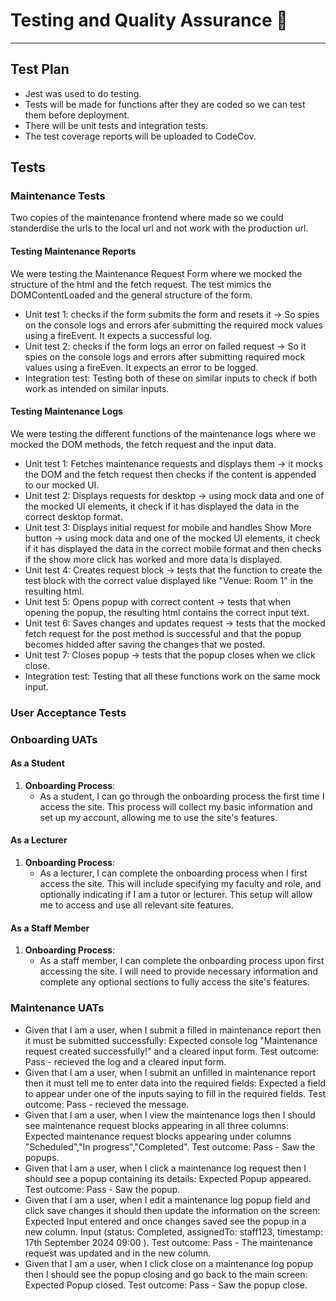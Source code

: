 

# Testing and Quality Assurance :test_tube:

---

## Test Plan

- Jest was used to do testing.
- Tests will be made for functions after they are coded so we can test them before deployment.
- There will be unit tests and integration tests.
- The test coverage reports will be uploaded to CodeCov.

## Tests

### Maintenance Tests
Two copies of the maintenance frontend where made so we could standerdise the urls to the local url and not work with the production url.
#### Testing Maintenance Reports
We were testing the Maintenance Request Form where we mocked the structure of the html and the fetch request. The test mimics the DOMContentLoaded and the general structure of the form. 
- Unit test 1: checks if the form submits the form and resets it -> So spies on the console logs and errors afer submitting the required mock values using a fireEvent. It expects a successful log.
- Unit test 2: checks if the form logs an error on failed request -> So it spies on the console logs and errors after submitting required mock values using a fireEven. It expects an error to be logged.
- Integration test: Testing both of these on similar inputs to check if both work as intended on similar inputs.

#### Testing Maintenance Logs
We were testing the different functions of the maintenance logs where we mocked the DOM methods, the fetch request and the input data.
- Unit test 1: Fetches maintenance requests and displays them -> it mocks the DOM and the fetch request then checks if the content is appended to our mocked UI.
- Unit test 2: Displays requests for desktop -> using mock data and one of the mocked UI elements, it check if it has displayed the data in the correct desktop format.
- Unit test 3: Displays initial request for mobile and handles Show More button -> using mock data and one of the mocked UI elements, it check if it has displayed the data in the correct mobile format and then checks if the show more click has worked and more data is displayed.
- Unit test 4: Creates request block -> tests that the function to create the test block with the correct value displayed like "Venue: Room 1" in the resulting html.
- Unit test 5: Opens popup with correct content -> tests that when opening the popup, the resulting html contains the correct input text.
- Unit test 6: Saves changes and updates request -> tests that the mocked fetch request for the post method is successful and that the popup becomes hidded after saving the changes that we posted.
- Unit test 7: Closes popup -> tests that the popup closes when we click close.
- Integration test: Testing that all these functions work on the same mock input.

### User Acceptance Tests
### Onboarding UATs

#### As a Student

1. **Onboarding Process**: 
   - As a student, I can go through the onboarding process the first time I access the site. This process will collect my basic information and set up my account, allowing me to use the site's features.

#### As a Lecturer

1. **Onboarding Process**:
   - As a lecturer, I can complete the onboarding process when I first access the site. This will include specifying my faculty and role, and optionally indicating if I am a tutor or lecturer. This setup will allow me to access and use all relevant site features.

#### As a Staff Member

1. **Onboarding Process**:
   - As a staff member, I can complete the onboarding process upon first accessing the site. I will need to provide necessary information and complete any optional sections to fully access the site's features.

### Maintenance UATs
- Given that I am a user, when I submit a filled in maintenance report then it must be submitted successfully: Expected  console log "Maintenance request created successfully!" and a cleared input form. Test outcome: Pass - recieved the log and a cleared  input form.
- Given that I am a user, when I submit an unfilled in maintenance report then it must tell me to enter data into the required fields: Expected  a field to appear under one of the inputs saying to fill in the required fields. Test outcome: Pass - recieved the message.
- Given that I am a user, when I view the maintenance logs then I should see maintenance request blocks appearing in all three columns: Expected maintenance request blocks appearing under columns "Scheduled","In progress","Completed". Test outcome: Pass - Saw the popups.
- Given that I am a user, when I click a maintenance log request then I should see a popup containing its details: Expected   Popup appeared. Test outcome: Pass - Saw the popup.
- Given that I am a user, when I edit a maintenance log popup field and click save changes it should then update the information on the screen: Expected   Input entered and once changes saved see the popup in a new column. Input (status: Completed, assignedTo: staff123, timestamp: 17th September 2024 09:00 ). Test outcome: Pass - The maintenance request was updated and in the new column.
-  Given that I am a user, when I click close on a maintenance log popup then I should see the popup closing and go back to the main screen: Expected   Popup closed. Test outcome: Pass - Saw the popup close.

